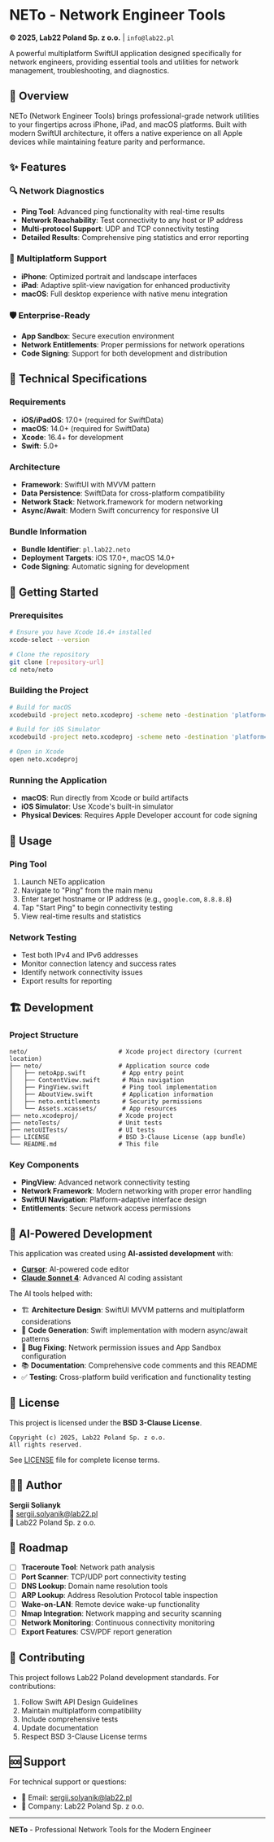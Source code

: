 # NETo - Network Engineer Tools

**© 2025, Lab22 Poland Sp. z o.o.** | `info@lab22.pl`

A powerful multiplatform SwiftUI application designed specifically for network engineers, providing essential tools and utilities for network management, troubleshooting, and diagnostics.

## 🌟 Overview

NETo (Network Engineer Tools) brings professional-grade network utilities to your fingertips across iPhone, iPad, and macOS platforms. Built with modern SwiftUI architecture, it offers a native experience on all Apple devices while maintaining feature parity and performance.

## ✨ Features

### 🔍 Network Diagnostics
- **Ping Tool**: Advanced ping functionality with real-time results
- **Network Reachability**: Test connectivity to any host or IP address
- **Multi-protocol Support**: UDP and TCP connectivity testing
- **Detailed Results**: Comprehensive ping statistics and error reporting

### 📱 Multiplatform Support
- **iPhone**: Optimized portrait and landscape interfaces
- **iPad**: Adaptive split-view navigation for enhanced productivity  
- **macOS**: Full desktop experience with native menu integration

### 🛡️ Enterprise-Ready
- **App Sandbox**: Secure execution environment
- **Network Entitlements**: Proper permissions for network operations
- **Code Signing**: Support for both development and distribution

## 🔧 Technical Specifications

### Requirements
- **iOS/iPadOS**: 17.0+ (required for SwiftData)
- **macOS**: 14.0+ (required for SwiftData)
- **Xcode**: 16.4+ for development
- **Swift**: 5.0+

### Architecture
- **Framework**: SwiftUI with MVVM pattern
- **Data Persistence**: SwiftData for cross-platform compatibility
- **Network Stack**: Network.framework for modern networking
- **Async/Await**: Modern Swift concurrency for responsive UI

### Bundle Information
- **Bundle Identifier**: `pl.lab22.neto`
- **Deployment Targets**: iOS 17.0+, macOS 14.0+
- **Code Signing**: Automatic signing for development

## 🚀 Getting Started

### Prerequisites
```bash
# Ensure you have Xcode 16.4+ installed
xcode-select --version

# Clone the repository
git clone [repository-url]
cd neto/neto
```

### Building the Project
```bash
# Build for macOS
xcodebuild -project neto.xcodeproj -scheme neto -destination 'platform=macOS' build

# Build for iOS Simulator
xcodebuild -project neto.xcodeproj -scheme neto -destination 'platform=iOS Simulator,name=iPhone 16 Pro' build

# Open in Xcode
open neto.xcodeproj
```

### Running the Application
- **macOS**: Run directly from Xcode or build artifacts
- **iOS Simulator**: Use Xcode's built-in simulator
- **Physical Devices**: Requires Apple Developer account for code signing

## 🎯 Usage

### Ping Tool
1. Launch NETo application
2. Navigate to "Ping" from the main menu
3. Enter target hostname or IP address (e.g., `google.com`, `8.8.8.8`)
4. Tap "Start Ping" to begin connectivity testing
5. View real-time results and statistics

### Network Testing
- Test both IPv4 and IPv6 addresses
- Monitor connection latency and success rates
- Identify network connectivity issues
- Export results for reporting

## 🏗️ Development

### Project Structure
```
neto/                         # Xcode project directory (current location)
├── neto/                     # Application source code
│   ├── netoApp.swift          # App entry point
│   ├── ContentView.swift      # Main navigation
│   ├── PingView.swift         # Ping tool implementation
│   ├── AboutView.swift        # Application information
│   ├── neto.entitlements      # Security permissions
│   └── Assets.xcassets/       # App resources
├── neto.xcodeproj/           # Xcode project
├── netoTests/                # Unit tests
├── netoUITests/              # UI tests
├── LICENSE                   # BSD 3-Clause License (app bundle)
└── README.md                 # This file
```

### Key Components
- **PingView**: Advanced network connectivity testing
- **Network Framework**: Modern networking with proper error handling
- **SwiftUI Navigation**: Platform-adaptive interface design
- **Entitlements**: Secure network access permissions

## 🤖 AI-Powered Development

This application was created using **AI-assisted development** with:
- **[Cursor](https://cursor.sh/)**: AI-powered code editor
- **[Claude Sonnet 4](https://www.anthropic.com/claude)**: Advanced AI coding assistant

The AI tools helped with:
- 🏗️ **Architecture Design**: SwiftUI MVVM patterns and multiplatform considerations
- 🔧 **Code Generation**: Swift implementation with modern async/await patterns  
- 🐛 **Bug Fixing**: Network permission issues and App Sandbox configuration
- 📚 **Documentation**: Comprehensive code comments and this README
- ✅ **Testing**: Cross-platform build verification and functionality testing

## 📄 License

This project is licensed under the **BSD 3-Clause License**.

```
Copyright (c) 2025, Lab22 Poland Sp. z o.o.
All rights reserved.
```

See [LICENSE](LICENSE) file for complete license terms.

## 👨‍💻 Author

**Sergii Solianyk**  
📧 sergii.solyanik@lab22.pl  
🏢 Lab22 Poland Sp. z o.o.

## 🔮 Roadmap

- [ ] **Traceroute Tool**: Network path analysis
- [ ] **Port Scanner**: TCP/UDP port connectivity testing  
- [ ] **DNS Lookup**: Domain name resolution tools
- [ ] **ARP Lookup**: Address Resolution Protocol table inspection
- [ ] **Wake-on-LAN**: Remote device wake-up functionality
- [ ] **Nmap Integration**: Network mapping and security scanning
- [ ] **Network Monitoring**: Continuous connectivity monitoring
- [ ] **Export Features**: CSV/PDF report generation

## 🤝 Contributing

This project follows Lab22 Poland development standards. For contributions:

1. Follow Swift API Design Guidelines
2. Maintain multiplatform compatibility
3. Include comprehensive tests
4. Update documentation
5. Respect BSD 3-Clause License terms

## 🆘 Support

For technical support or questions:
- 📧 Email: sergii.solyanik@lab22.pl
- 🏢 Company: Lab22 Poland Sp. z o.o.

---

**NETo** - Professional Network Tools for the Modern Engineer 